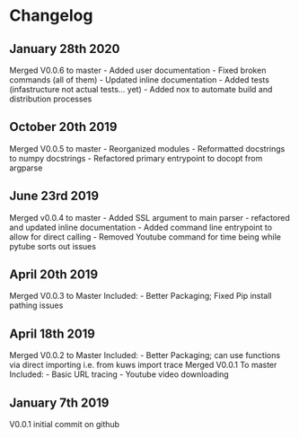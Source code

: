 # Changelog

## January 28th 2020
Merged V0.0.6 to master
    - Added user documentation
    - Fixed broken commands (all of them)
    - Updated inline documentation
    - Added tests (infastructure not actual tests... yet)
    - Added nox to automate build and distribution processes


## October 20th 2019

Merged V0.0.5 to master
    - Reorganized modules
    - Reformatted docstrings to numpy docstrings
    - Refactored primary entrypoint to docopt from argparse

## June 23rd 2019

Merged v0.0.4 to master
    - Added SSL argument to main parser
    - refactored and updated inline documentation
    - Added command line entrypoint to allow for direct calling
    - Removed Youtube command for time being while pytube sorts out issues

## April 20th 2019

Merged V0.0.3 to Master
Included:
    - Better Packaging; Fixed Pip install pathing issues

## April 18th 2019

Merged V0.0.2 to Master
Included:
    - Better Packaging; can use functions via direct importing
    i.e. from kuws import trace
Merged V0.0.1 To master
Included:
    - Basic URL tracing
    - Youtube video downloading

## January 7th 2019

V0.0.1 initial commit on github
